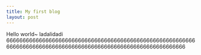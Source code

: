 ```yaml
---
title: My first blog
layout: post
---
```

Hello world~
ladalidadi
66666666666666666666666666666666666666666666666666666666666666666666666666666666666666666666666666666666666666666
